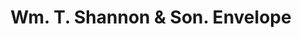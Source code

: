 ---
doi: 10.7916/D88W4RGC
date_other: '1884'
date_other_textual: '1884'
form: printed ephemera
genre:
- Envelopes
name:
- Wm. T. Shannon & Son
object_in_context_url: https://biggert.cul.columbia.edu/items/view/ave_biggert_01502
subject_hierarchical_geographic:
- Pittsburgh, Pennsylvania, United States
subject_name:
- Wm. T. Shannon & Son
title: Wm. T. Shannon & Son. Envelope
sort_title: Wm. T. Shannon & Son. Envelope
call_number: ave_biggert_01502
coordinates:
- 40.439722222222215,-79.97638888888889
pid: ave_biggert_01502
identifiers: ave_biggert_01502
thumbnail: https://derivativo-3.library.columbia.edu/iiif/2/ldpd:343992/full/!256,256/0/native.jpg
permalink: "/biggert/ave_biggert_01502/"
layout: iiif-image-page
---